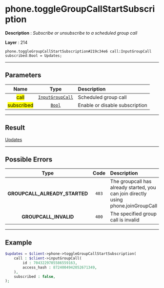 # phone.toggleGroupCallStartSubscription

**Description** : *Subscribe or unsubscribe to a scheduled group call*

**Layer** : 214

```tl
phone.toggleGroupCallStartSubscription#219c34e6 call:InputGroupCall subscribed:Bool = Updates;
```

---

## Parameters

| Name | Type | Description |
| :---: | :---: | :--- |
| <mark>call</mark> | [`InputGroupCall`](type/InputGroupCall) | Scheduled group call |
| <mark>subscribed</mark> | [`Bool`](type/Bool) | Enable or disable subscription |

---

## Result

[Updates](type/Updates)

---

## Possible Errors

| Type | Code | Description |
| :---: | :---: | :--- |
| **GROUPCALL_ALREADY_STARTED** | `403` | The groupcall has already started, you can join directly using phone.joinGroupCall |
| **GROUPCALL_INVALID** | `400` | The specified group call is invalid |

---

## Example

```php
$updates = $client->phone->toggleGroupCallStartSubscription(
	call : $client->inputGroupCall(
		id : 7043229705586559163,
		access_hash : 8724004942052671349,
	),
	subscribed : false,
);
```